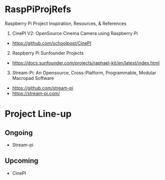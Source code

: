 # RaspPiProjRefs
Raspberry Pi Project Inspiration, Resources, &amp; References

1. CinePI V2: OpenSource Cinema Camera using Raspberry Pi
- https://github.com/schoolpost/CinePI

2. Raspberry Pi Sunfounder Projects
- https://docs.sunfounder.com/projects/raphael-kit/en/latest/index.html

3. Stream-Pi: An Opensource, Cross-Platform, Programmable, Modular Macropad Software
- https://github.com/stream-pi
- https://stream-pi.com/


# Project Line-up

## Ongoing
- Stream-pi

## Upcoming
- CinePI
